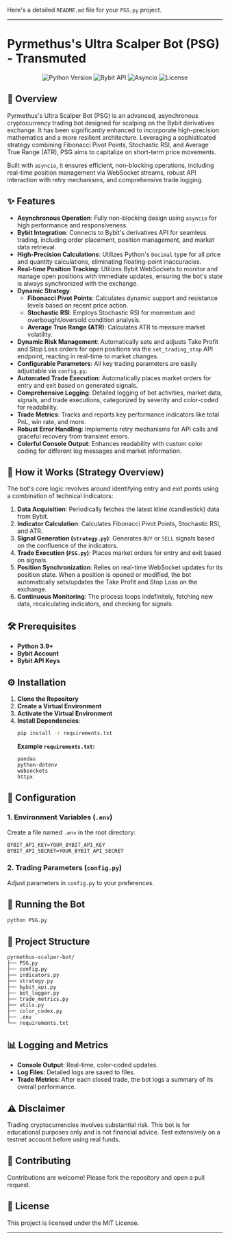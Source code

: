 Here's a detailed `README.md` file for your `PSG.py` project.

---

# Pyrmethus's Ultra Scalper Bot (PSG) - Transmuted

<p align="center">
  <img src="https://img.shields.io/badge/Python-3.9+-blue.svg?style=for-the-badge&logo=python&logoColor=white" alt="Python Version">
  <img src="https://img.shields.io/badge/Bybit-API-orange.svg?style=for-the-badge&logo=bybit&logoColor=white" alt="Bybit API">
  <img src="https://img.shields.io/badge/Asyncio-Fast-green.svg?style=for-the-badge&logo=python&logoColor=white" alt="Asyncio">
  <img src="https://img.shields.io/badge/License-MIT-brightgreen.svg?style=for-the-badge" alt="License">
</p>

## 🚀 Overview

Pyrmethus's Ultra Scalper Bot (PSG) is an advanced, asynchronous cryptocurrency trading bot designed for scalping on the Bybit derivatives exchange. It has been significantly enhanced to incorporate high-precision mathematics and a more resilient architecture. Leveraging a sophisticated strategy combining Fibonacci Pivot Points, Stochastic RSI, and Average True Range (ATR), PSG aims to capitalize on short-term price movements.

Built with `asyncio`, it ensures efficient, non-blocking operations, including real-time position management via WebSocket streams, robust API interaction with retry mechanisms, and comprehensive trade logging.

## ✨ Features

*   **Asynchronous Operation**: Fully non-blocking design using `asyncio` for high performance and responsiveness.
*   **Bybit Integration**: Connects to Bybit's derivatives API for seamless trading, including order placement, position management, and market data retrieval.
*   **High-Precision Calculations**: Utilizes Python's `Decimal` type for all price and quantity calculations, eliminating floating-point inaccuracies.
*   **Real-time Position Tracking**: Utilizes Bybit WebSockets to monitor and manage open positions with immediate updates, ensuring the bot's state is always synchronized with the exchange.
*   **Dynamic Strategy**:
    *   **Fibonacci Pivot Points**: Calculates dynamic support and resistance levels based on recent price action.
    *   **Stochastic RSI**: Employs Stochastic RSI for momentum and overbought/oversold condition analysis.
    *   **Average True Range (ATR)**: Calculates ATR to measure market volatility.
*   **Dynamic Risk Management**: Automatically sets and adjusts Take Profit and Stop Loss orders for open positions via the `set_trading_stop` API endpoint, reacting in real-time to market changes.
*   **Configurable Parameters**: All key trading parameters are easily adjustable via `config.py`.
*   **Automated Trade Execution**: Automatically places market orders for entry and exit based on generated signals.
*   **Comprehensive Logging**: Detailed logging of bot activities, market data, signals, and trade executions, categorized by severity and color-coded for readability.
*   **Trade Metrics**: Tracks and reports key performance indicators like total PnL, win rate, and more.
*   **Robust Error Handling**: Implements retry mechanisms for API calls and graceful recovery from transient errors.
*   **Colorful Console Output**: Enhances readability with custom color coding for different log messages and market information.

## 🧠 How it Works (Strategy Overview)

The bot's core logic revolves around identifying entry and exit points using a combination of technical indicators:

1.  **Data Acquisition**: Periodically fetches the latest kline (candlestick) data from Bybit.
2.  **Indicator Calculation**: Calculates Fibonacci Pivot Points, Stochastic RSI, and ATR.
3.  **Signal Generation (`strategy.py`)**: Generates `BUY` or `SELL` signals based on the confluence of the indicators.
4.  **Trade Execution (`PSG.py`)**: Places market orders for entry and exit based on signals.
5.  **Position Synchronization**: Relies on real-time WebSocket updates for its position state. When a position is opened or modified, the bot automatically sets/updates the Take Profit and Stop Loss on the exchange.
6.  **Continuous Monitoring**: The process loops indefinitely, fetching new data, recalculating indicators, and checking for signals.

## 🛠️ Prerequisites

*   **Python 3.9+**
*   **Bybit Account**
*   **Bybit API Keys**

## ⚙️ Installation

1.  **Clone the Repository**
2.  **Create a Virtual Environment**
3.  **Activate the Virtual Environment**
4.  **Install Dependencies**:
    ```bash
    pip install -r requirements.txt
    ```
    **Example `requirements.txt`:**
    ```
    pandas
    python-dotenv
    websockets
    httpx
    ```

## 📝 Configuration

### 1. Environment Variables (`.env`)

Create a file named `.env` in the root directory:
```dotenv
BYBIT_API_KEY=YOUR_BYBIT_API_KEY
BYBIT_API_SECRET=YOUR_BYBIT_API_SECRET
```

### 2. Trading Parameters (`config.py`)

Adjust parameters in `config.py` to your preferences.

## 🚀 Running the Bot

```bash
python PSG.py
```

## 📁 Project Structure

```
pyrmethus-scalper-bot/
├── PSG.py
├── config.py
├── indicators.py
├── strategy.py
├── bybit_api.py
├── bot_logger.py
├── trade_metrics.py
├── utils.py
├── color_codex.py
├── .env
└── requirements.txt
```

## 📊 Logging and Metrics

*   **Console Output**: Real-time, color-coded updates.
*   **Log Files**: Detailed logs are saved to files.
*   **Trade Metrics**: After each closed trade, the bot logs a summary of its overall performance.

## ⚠️ Disclaimer

Trading cryptocurrencies involves substantial risk. This bot is for educational purposes only and is not financial advice. Test extensively on a testnet account before using real funds.

## 🤝 Contributing

Contributions are welcome! Please fork the repository and open a pull request.

## 📄 License

This project is licensed under the MIT License.

---